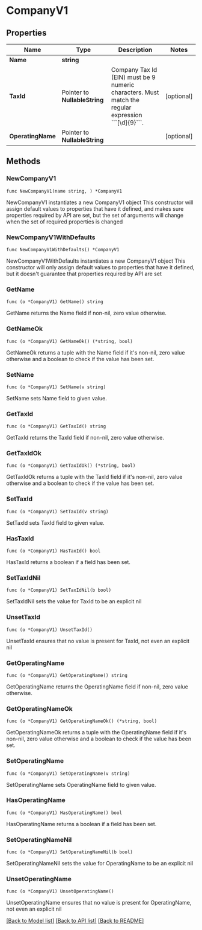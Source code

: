 # CompanyV1

## Properties

Name | Type | Description | Notes
------------ | ------------- | ------------- | -------------
**Name** | **string** |  | 
**TaxId** | Pointer to **NullableString** | Company Tax Id (EIN) must be 9 numeric characters. Must match the regular expression &#x60;&#x60;&#x60;[\\d]{9}&#x60;&#x60;&#x60;. | [optional] 
**OperatingName** | Pointer to **NullableString** |  | [optional] 

## Methods

### NewCompanyV1

`func NewCompanyV1(name string, ) *CompanyV1`

NewCompanyV1 instantiates a new CompanyV1 object
This constructor will assign default values to properties that have it defined,
and makes sure properties required by API are set, but the set of arguments
will change when the set of required properties is changed

### NewCompanyV1WithDefaults

`func NewCompanyV1WithDefaults() *CompanyV1`

NewCompanyV1WithDefaults instantiates a new CompanyV1 object
This constructor will only assign default values to properties that have it defined,
but it doesn't guarantee that properties required by API are set

### GetName

`func (o *CompanyV1) GetName() string`

GetName returns the Name field if non-nil, zero value otherwise.

### GetNameOk

`func (o *CompanyV1) GetNameOk() (*string, bool)`

GetNameOk returns a tuple with the Name field if it's non-nil, zero value otherwise
and a boolean to check if the value has been set.

### SetName

`func (o *CompanyV1) SetName(v string)`

SetName sets Name field to given value.


### GetTaxId

`func (o *CompanyV1) GetTaxId() string`

GetTaxId returns the TaxId field if non-nil, zero value otherwise.

### GetTaxIdOk

`func (o *CompanyV1) GetTaxIdOk() (*string, bool)`

GetTaxIdOk returns a tuple with the TaxId field if it's non-nil, zero value otherwise
and a boolean to check if the value has been set.

### SetTaxId

`func (o *CompanyV1) SetTaxId(v string)`

SetTaxId sets TaxId field to given value.

### HasTaxId

`func (o *CompanyV1) HasTaxId() bool`

HasTaxId returns a boolean if a field has been set.

### SetTaxIdNil

`func (o *CompanyV1) SetTaxIdNil(b bool)`

 SetTaxIdNil sets the value for TaxId to be an explicit nil

### UnsetTaxId
`func (o *CompanyV1) UnsetTaxId()`

UnsetTaxId ensures that no value is present for TaxId, not even an explicit nil
### GetOperatingName

`func (o *CompanyV1) GetOperatingName() string`

GetOperatingName returns the OperatingName field if non-nil, zero value otherwise.

### GetOperatingNameOk

`func (o *CompanyV1) GetOperatingNameOk() (*string, bool)`

GetOperatingNameOk returns a tuple with the OperatingName field if it's non-nil, zero value otherwise
and a boolean to check if the value has been set.

### SetOperatingName

`func (o *CompanyV1) SetOperatingName(v string)`

SetOperatingName sets OperatingName field to given value.

### HasOperatingName

`func (o *CompanyV1) HasOperatingName() bool`

HasOperatingName returns a boolean if a field has been set.

### SetOperatingNameNil

`func (o *CompanyV1) SetOperatingNameNil(b bool)`

 SetOperatingNameNil sets the value for OperatingName to be an explicit nil

### UnsetOperatingName
`func (o *CompanyV1) UnsetOperatingName()`

UnsetOperatingName ensures that no value is present for OperatingName, not even an explicit nil

[[Back to Model list]](../README.md#documentation-for-models) [[Back to API list]](../README.md#documentation-for-api-endpoints) [[Back to README]](../README.md)


